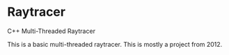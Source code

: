 # Raytracer
C++ Multi-Threaded Raytracer

This is a basic multi-threaded raytracer.
This is mostly a project from 2012.
